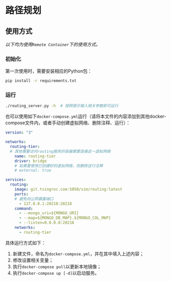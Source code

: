 # 路径规划

## 使用方式

*以下均为使用`Remote Container`下的使用方式。*

### 初始化

第一次使用时，需要安装相应的Python包：
```bash
pip install -r requirements.txt
```

### 运行

```bash
./routing_server.py -h  # 按照提示输入相关参数即可运行
```

也可以使用如下`docker-compose.yml`运行（请将本文件的内容添加到其他docker-compose文件内，或者手动创建虚拟网络、删除注释、运行）：
```yml
version: "3"

networks:
  routing-tier:
  # 其他需要访问routing服务的容器需要连接这一虚拟网络
    name: routing-tier
    driver: bridge
    # 如果要使用已创建好的虚拟网络，则删除这行注释
    # external: true

services:
  routing:
    image: git.tsingroc.com:5050/sim/routing:latest
    ports:
    # 避免向公网暴露端口
      - 127.0.0.1:20218:20218
    command:
      - --mongo_uri=${MONGO_URI}
      - --map=${MONGO_DB_MAP}.${MONGO_COL_MAP}
      - --listen=0.0.0.0:20218
    networks:
      - routing-tier
```
具体运行方式如下：
1. 新建文件，命名为`docker-compose.yml`，并在其中填入上述内容；
2. 修改设置相关变量；
3. 执行`docker-compose pull`以更新本地镜像；
4. 执行`docker-compose up [-d]`以启动服务。
